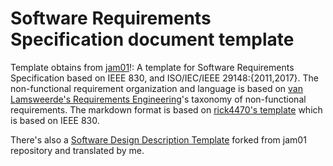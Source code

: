 # Software Requirements Specification document template
Template obtains from [jam01](https://github.com/jam01/SRS-Template)!: A template for Software Requirements Specification based on IEEE 830, and ISO/IEC/IEEE 29148:{2011,2017}. The non-functional requirement organization and language is based on [van Lamsweerde's Requirements Engineering](https://www.wiley.com/en-us/Requirements+Engineering%3A+From+System+Goals+to+UML+Models+to+Software+Specifications-p-9780470012703)'s taxonomy of non-functional requirements. The markdown format is based on [rick4470's template](https://github.com/rick4470/IEEE-SRS-Tempate) which is based on IEEE 830.

There's also a [Software Design Description Template](https://github.com/joaquinballesteros/SRS-Template/blob/master/template.md) forked from jam01 repository and translated by me.

